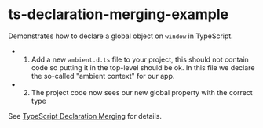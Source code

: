 # ts-declaration-merging-example
Demonstrates how to declare a global object on `window` in TypeScript.

* 1) Add a new `ambient.d.ts` file to your project, this should not contain code so putting it in the top-level should be ok. In this file we declare the so-called "ambient context" for our app.
* 2) The project code now sees our new global property with the correct type

See [TypeScript Declaration Merging](https://www.typescriptlang.org/docs/handbook/declaration-merging.html) for details.
